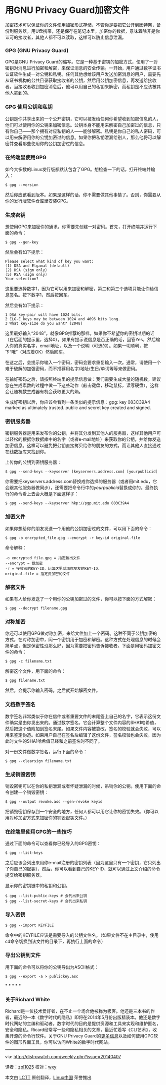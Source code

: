 用GNU Privacy Guard加密文件
================================================================================
加密技术可以保证你的文件使用加密形式存储，不管你是要把它公开到因特网，备份到服务器，用U盘携带，还是保存在笔记本里。加密你的数据，意味着除非是你认可的接收者，其他人都不可以读取，这样可以防止信息泄漏。

### GPG (GNU Privacy Guard) ###

GPG是GNU Privacy Guard的缩写。它是一种基于密钥的加密方式，使用了一对密钥对消息进行加密和解密，来保证消息的安全传输。一开始，用户通过数字证书认证软件生成一对公钥和私钥。任何其他想给该用户发送加密消息的用户，需要先从证书机构的公共目录获取接收者的公钥，然后用公钥加密信息，再发送给接收者。当接收者收到加密消息后，他可以用自己的私钥来解密，而私钥是不应该被其他人拿到的。

### GPG 使用公钥和私钥 ###

公钥是你共享出来的一个公开密钥，它可以被发给任何你希望收到加密信息的人，他们可以使用你的公钥来加密信息。公钥本身不能用来解密自己加密过的信息，只有你自己——那个拥有对应私钥的人——能够解密。私钥是你自己的私人密码，可以用来解密用你的公钥加密过的信息。如果你把私钥泄漏给别人，那么他将可以解密并查看那些使用你的公钥加密过的信息。

### 在终端里使用GPG ###

如今大多数的Linux发行版都默认包含了GPG。想检查一下的话，打开终端并输入：

    $ gpg --version 

然后你应该看到版本。如果是这样的话，你不需要做其他事情了。否则，你需要从你的发行版软件仓库里安装GPG。

### 生成密钥 ###

想使用GPG来加密你的通讯，你需要先创建一对密码。首先，打开终端并运行下面的命令：

    $ gpg --gen-key 

然后会有如下提示：

    Please select what kind of key you want:
    (1) DSA and Elgamal (default)
    (2) DSA (sign only)
    (5) RSA (sign only)
    Your selection? 

这里要选择数字1，因为它可以用来加密和解密，第二和第三个选项只能让你给信息签名。按下数字1，然后按回车。

然后会有如下提示：

    1 DSA key-pair will have 1024 bits.
    2 ELG-E keys may be between 1024 and 4096 bits long.
    3 What key-size do you want? (2048) 

这里最好输入“2048”，就像GPG推荐的那样。如果你不希望你的密钥过期的话（在后面的提示里，选择0）。如果有提示说信息是否正确的话，回答Yes，然后输入你的真实名字，email地址，以及一个说明（可选的）。如果一切顺利，按下“哦”（对应着OK）然后回车。

在这之后，会提示你输入一个密码，密码会要求重复输入一次。通常，请使用一个难于破解的加强密码，而不推荐用名字/地址/生日/单词等等来做密码。

在输好密码之后，请按照终端里的提示信息做：我们需要生成大量的随机数，建议您在生成素数的过程中做一下这些动作（敲击键盘，移动鼠标，读写硬盘），这样会让随机数生成器有机会获取更大的熵。

生成好密钥以后，你应该会看到一条类似的提示信息：gpg: key 083C39A4 marked as ultimately trusted. public and secret key created and signed.

### 密钥服务器 ###

密钥服务器是用来发布你的公钥，并将其分发到其他人的服务器，这样其他用户可以轻松的根据你数据库中的名字（或者e-mail地址）来获取你的公钥，并给你发送加密信息。这样可以避免把公钥直接拷贝给你的朋友的方式，而让其他人直接通过在线数据库来找到你。

上传你的公钥到密钥服务器：

    $ gpg --send-keys --keyserver [keyservers.address.com] [yourpublicid] 

你需要把keyservers.address.com替换成你选择的服务器（或者用mit.edu，它会跟其他服务器做同步），还需要把命令行中的*yourpublicid*替换成你的。最终执行的命令看上去会大概是下面这样子：

    $ gpg --send-keys --keyserver hkp://pgp.mit.edu 083C39A4 

### 加密文件 ###

如果你想给你的朋友发送一个用他的公钥加密过的文件，可以用下面的命令：

    $ gpg -o encrypted_file.gpg --encrypt -r key-id original.file 

命令解释：

    -o encrypted_file.gpg = 指定输出文件
    --encrypt = 做加密
    -r = 接收者的KEY-ID，比如这里就填你朋友的KEY-ID。
    original.file = 指定要加密的文件

### 解密文件 ###

如果有人给你发送了一个用你的公钥加密过的文件，你可以按下面的方式解密：

    $ gpg --decrypt filename.gpg 

### 对称加密 ###

你还可以使用GPG做对称加密，来给文件加上一个密码。这种不同于公钥加密的方式，在对称加密中，同一个密钥用于加密和解密。这种方式在处理信息的时候会简单点，但是保密性没那么好，因为需要把密码告诉接收者。下面是用密码加密文件的命令：

    $ gpg -c filename.txt 

解密这个文件，用下面的命令：

    $ gpg filename.txt 

然后，会提示你输入密码，之后就开始解密文件。

### 文档数字签名 ###

数字签名非常类似于你在信件或者重要文件的末尾签上自己的名字，它表示这份文件确实是由你发出来的。通过数字签名，它会计算整个文件内容的SHA1哈希值，然后把这个值附加到签名末尾。如果文件内容被篡改，签名的校验就会失败，可以用来鉴定伪造。如果用户自己在签名后编辑了这份文件，签名校验也会失败，因为此时文件的SHA1哈希值已经和之前签名时不同了。

对一份文件做数字签名，运行下面的命令：

    $ gpg --clearsign filename.txt 


### 生成销毁密钥 ###

销毁密钥可以在你的私钥泄漏或者怀疑泄漏的时候，吊销你的公钥。使用下面的命令创建一个销毁密钥：

    $ gpg --output revoke.asc --gen-revoke keyid 

把销毁密钥保存到一个安全的地方，任何人都可以用它让你的密钥失效。（你可以用对称加密方式来加密你的销毁密钥文件。）

### 在终端里使用GPG的一些技巧 ###

通过下面的命令可以查看你已经导入的GPG密钥：

    $ gpg --list-keys 

之后应该会列出来用你e-mail注册的密钥列表（因为这里只有一个密钥，它只列出了你自己的密钥），然后，你可以看到自己的KEY-ID，就可以通过上文介绍的命令提交给密钥服务器。

显示你的密钥链中的私钥和公钥。

    $ gpg --list-public-keys # 会列出来公钥
    $ gpg --list-secret-keys # 会列出来私钥

### 导入密钥 ###

    $ gpg --import KEYFILE 

命令中的KEYFILE应该是需要导入的公钥文件名。（如果文件不在主目录中，使用cd命令切换到该文件的目录下，再执行上面的命令）

### 导出公钥到文件 ###

用下面的命令可以将你的公钥导出为ASCII格式：

    $ gpg --export -a > publickey.asc 

\* * * * *
### 关于Richard White ###

Richard是一位技术爱好者，在不止一个场合他被称为极客。他还是三本书的作者，最近的一本《数字时代的隐私》即将在2014年5月份出版精装本。他还是数字时代网站的主编和驱动者，数字时代的目的是提供资源和工具来实现和维护匿名，安全和隐私。Ricard经常写一些和隐私相关的文章，最近忙着写《CLI艺术》，收集开源的命令行软件。关于GNU Privacy Guard的[更多信息][1]以及如何使用GPG软件的图形界面工具，你可以访问White的数字时代网站。

--------------------------------------------------------------------------------

via: http://distrowatch.com/weekly.php?issue=20140407

译者：[zpl1025](https://github.com/zpl1025) 校对：[wxy](https://github.com/wxy)

本文由 [LCTT](https://github.com/LCTT/TranslateProject) 原创翻译，[Linux中国](http://linux.cn/) 荣誉推出

[1]:http://digital-era.net/gpa-gnu-privacy-assistant/
